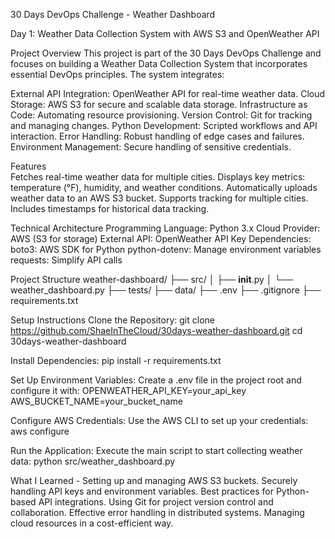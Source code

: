 30 Days DevOps Challenge - Weather Dashboard

Day 1: Weather Data Collection System with AWS S3 and OpenWeather API

Project Overview
This project is part of the 30 Days DevOps Challenge and focuses on building a Weather Data Collection System that incorporates essential DevOps principles. The system integrates:

External API Integration: OpenWeather API for real-time weather data.
Cloud Storage: AWS S3 for secure and scalable data storage.
Infrastructure as Code: Automating resource provisioning.
Version Control: Git for tracking and managing changes.
Python Development: Scripted workflows and API interaction.
Error Handling: Robust handling of edge cases and failures.
Environment Management: Secure handling of sensitive credentials.

Features           
Fetches real-time weather data for multiple cities.
Displays key metrics: temperature (°F), humidity, and weather conditions.
Automatically uploads weather data to an AWS S3 bucket.
Supports tracking for multiple cities.
Includes timestamps for historical data tracking.

Technical Architecture
Programming Language: Python 3.x
Cloud Provider: AWS (S3 for storage)
External API: OpenWeather API
Key Dependencies:
boto3: AWS SDK for Python
python-dotenv: Manage environment variables
requests: Simplify API calls

Project Structure
weather-dashboard/
  ├── src/
  │   ├── __init__.py
  │   └── weather_dashboard.py
  ├── tests/
  ├── data/
  ├── .env
  ├── .gitignore
  ├── requirements.txt

Setup Instructions
Clone the Repository:
git clone https://github.com/ShaeInTheCloud/30days-weather-dashboard.git
cd 30days-weather-dashboard

Install Dependencies:
pip install -r requirements.txt

Set Up Environment Variables:
Create a .env file in the project root and configure it with:
OPENWEATHER_API_KEY=your_api_key
AWS_BUCKET_NAME=your_bucket_name

Configure AWS Credentials:
Use the AWS CLI to set up your credentials:
aws configure

Run the Application:
Execute the main script to start collecting weather data:
python src/weather_dashboard.py

What I Learned - 
Setting up and managing AWS S3 buckets.
Securely handling API keys and environment variables.
Best practices for Python-based API integrations.
Using Git for project version control and collaboration.
Effective error handling in distributed systems.
Managing cloud resources in a cost-efficient way.